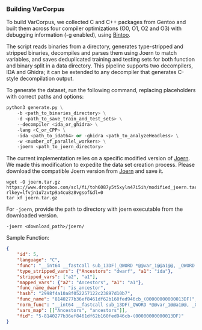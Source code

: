 ### Building VarCorpus

To build VarCorpus, we collected C and C++ packages from Gentoo and built them across four compiler optimizations (O0, O1, O2 and O3) with debugging information (-g enabled), using [Bintoo](https://github.com/sefcom/bintoo).

The script reads binaries from a directory, generates type-stripped and stripped binaries, decompiles and parses them using Joern to match variables, and saves deduplicated training and testing sets for both function and binary split in a data directory. This pipeline supports two decompilers, IDA and Ghidra; it can be extended to any decompiler that generates C-style decompilation output.

To generate the dataset, run the following command, replacing placeholders with correct paths and options:

```python
python3 generate.py \
    -b <path_to_binaries_directory> \
    -d <path_to_save_train_and_test_sets> \
    --decompiler <ida_or_ghidra> \
    -lang <C_or_CPP> \
    -ida <path_to_idat64> or -ghidra <path_to_analyzeHeadless> \
    -w <number_of_parallel_workers> \
    -joern <path_to_joern_directory>
```

The current implementation relies on a specific modified version of [Joern](https://github.com/joernio/joern). We made this modification to expedite the data set creation process. Please download the compatible Joern version from [Joern](https://www.dropbox.com/scl/fi/toh6087y5t5xyln47i5ih/modified_joern.tar.gz?rlkey=lfvjn1u7zvtp9a4cu8z8vgsof&dl=0) and save it. 

```
wget -O joern.tar.gz https://www.dropbox.com/scl/fi/toh6087y5t5xyln47i5ih/modified_joern.tar.gz?rlkey=lfvjn1u7zvtp9a4cu8z8vgsof&dl=0
tar xf joern.tar.gz
```

For `-joern`, provide the path to directory with joern executable from the downloaded version.
```
-joern <download_path>/joern/
```

Sample Function:
```json
{   
    "id": 5,
    "language": "C",
    "func": "__int64 __fastcall sub_13DF(_QWORD *@@var_1@@a1@@, _QWORD *@@var_0@@Ancestors@@)\n{\n  while ( @@var_0@@Ancestors@@ )\n  {\n    if ( @@var_0@@Ancestors@@[1] == @@var_1@@a1@@[1] && @@var_0@@Ancestors@@[2] == *@@var_1@@a1@@ )\n      return 1LL;\n    @@var_0@@Ancestors@@ = *@@var_0@@Ancestors@@;\n  }\n  return 0LL;\n}",
    "type_stripped_vars": {"Ancestors": "dwarf", "a1": "ida"},
    "stripped_vars": ["a2", "a1"],
    "mapped_vars": {"a2": "Ancestors", "a1": "a1"},
    "func_name_dwarf": "is_ancestor",
    "hash": "2998f4a10a8f052257122c23897d10b7",     
    "func_name": "8140277b36ef8461df62b160fed946cb_(00000000000013DF)",
    "norm_func": "__int64 __fastcall sub_13DF(_QWORD *@@var_1@@a1@@, _QWORD *@@var_0@@ancestors@@)\n{\n  while ( @@var_0@@ancestors@@ )\n  {\n    if ( @@var_0@@ancestors@@[1] == @@var_1@@a1@@[1] && @@var_0@@ancestors@@[2] == *@@var_1@@a1@@ )\n      return 1LL;\n    @@var_0@@ancestors@@ = *@@var_0@@ancestors@@;\n  }\n  return 0LL;\n}",
    "vars_map": [["Ancestors", "ancestors"]], 
    "fid": "5-8140277b36ef8461df62b160fed946cb-(00000000000013DF)"
}
```
